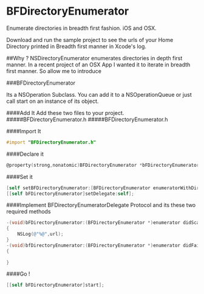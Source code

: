 # BFDirectoryEnumerator
Enumerate directories in breadth first fashion. iOS and OSX.

Download and run the sample project to see the urls of your Home Directory printed in Breadth first manner in Xcode's log.

##Why ?
NSDirectoryEnumerator enumerates directories in depth first manner. In a recent project of an OSX App I wanted it to iterate in breadth first manner. So allow me to introduce

###BFDirectoryEnumerator 

Its a NSOperation Subclass. You can add it to a NSOperationQueue or just call start on an instance of its object.

####Add It
Add these two files to your project.
#####BFDirectoryEnumerator.h
#####BFDirectoryEnumerator.h

####Import It
```objective-c
#import "BFDirectoryEnumerator.h"
```

####Declare it

```objective-c
@property(strong,nonatomic)BFDirectoryEnumerator *bFDirectoryEnumerator;
```

####Set it

```objective-c
[self setBFDirectoryEnumerator:[BFDirectoryEnumerator enumeratorWithDirectoryURL:[NSURL URLWithString:NSHomeDirectory()] withOptions:NSDirectoryEnumerationSkipsHiddenFiles]];
[[self bFDirectoryEnumerator]setDelegate:self];
```

####Implement BFDirectoryEnumeratorDelegate Protocol and its these two required methods

```objective-c
-(void)bFDirectoryEnumerator:(BFDirectoryEnumerator *)enumerator didScanFileWithURL:(NSURL *)url
{
    NSLog(@"%@",url);
}
-(void)bfDirectoryEnumerator:(BFDirectoryEnumerator *)enumerator didFailWithError:(NSError *)error
{
    
}
```
####Go !

```objective-c
[[self bFDirectoryEnumerator]start];
```








